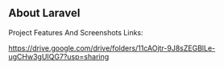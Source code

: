 ## About Laravel
Project Features And Screenshots Links:

https://drive.google.com/drive/folders/11cAOjtr-9J8sZEGBlLe-ugCHw3gUIQG7?usp=sharing

